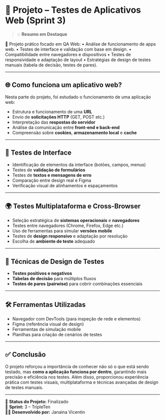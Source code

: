 # 🧪 Projeto – Testes de Aplicativos Web (Sprint 3)

> 💡 **Resumo em Destaque**

📌 Projeto prático focado em QA Web:
• Análise de funcionamento de apps web.
• Testes de interface e validação com base em design.
• Compatibilidade entre navegadores e dispositivos • Testes de responsividade e adaptação de layout
• Estratégias de design de testes manuais (tabela de decisão, testes de pares).

---

## 🌐 Como funciona um aplicativo web?

Nesta parte do projeto, foi estudado o funcionamento de uma aplicação web:

- Estrutura e funcionamento de uma **URL**
- Envio de **solicitações HTTP** (GET, POST etc.)
- Interpretação das **respostas do servidor**
- Análise da comunicação entre **front-end e back-end**
- Compreensão sobre **cookies**, **armazenamento local** e **cache**

---

## 🎨 Testes de Interface

- Identificação de elementos da interface (botões, campos, menus)
- Testes de **validação de formulários**
- Testes de **textos e mensagens de erro**
- Comparação entre design real e Figma
- Verificação visual de alinhamentos e espaçamentos

---

## 🌍 Testes Multiplataforma e Cross-Browser

- Seleção estratégica de **sistemas operacionais** e **navegadores**
- Testes entre navegadores (Chrome, Firefox, Edge etc.)
- Uso de ferramentas para simular **versões mobile**
- Testes de **design responsivo** e adaptação por resolução
- Escolha de **ambiente de teste** adequado

---

## 🧠 Técnicas de Design de Testes

- **Testes positivos e negativos**
- **Tabelas de decisão** para múltiplos fluxos
- **Testes de pares (pairwise)** para cobrir combinações essenciais

---

## 🛠️ Ferramentas Utilizadas

- Navegador com DevTools (para inspeção de rede e elementos)
- Figma (referência visual de design)
- Ferramentas de simulação mobile
- Planilhas para criação de cenários de testes

---

## ✅ Conclusão

O projeto reforçou a importância de conhecer não só o que está sendo testado, mas **como a aplicação funciona por dentro**, garantindo mais precisão e eficiência nos testes. Além disso, proporcionou experiência prática com testes visuais, multiplataforma e técnicas avançadas de design de testes manuais.

---

📁 **Status do Projeto:** Finalizado  
📌 **Sprint:** 3 – TripleTen  
🧑‍💻 **Desenvolvido por:** Janaina Vicentin  
